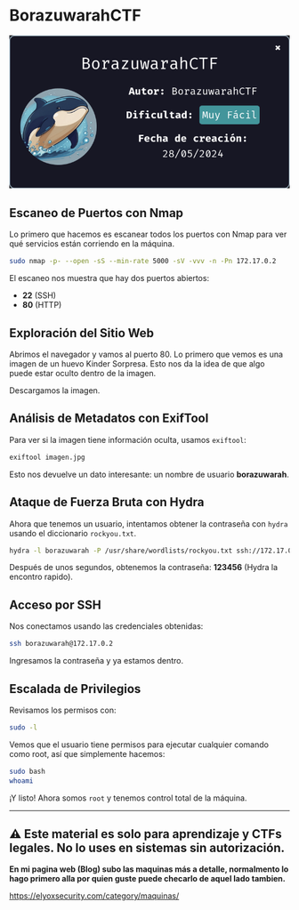 
# BorazuwarahCTF

![inicio](https://github.com/xavis3c/Writeups-dockerlabs/blob/Recursos/inicioBora.png)


## Escaneo de Puertos con Nmap

Lo primero que hacemos es escanear todos los puertos con Nmap para ver qué servicios están corriendo en la máquina.

```bash
sudo nmap -p- --open -sS --min-rate 5000 -sV -vvv -n -Pn 172.17.0.2
```

El escaneo nos muestra que hay dos puertos abiertos:

- **22** (SSH)
- **80** (HTTP)

## Exploración del Sitio Web

Abrimos el navegador y vamos al puerto 80. Lo primero que vemos es una imagen de un huevo Kinder Sorpresa. Esto nos da la idea de que algo puede estar oculto dentro de la imagen.

Descargamos la imagen.

## Análisis de Metadatos con ExifTool

Para ver si la imagen tiene información oculta, usamos `exiftool`:

```bash
exiftool imagen.jpg
```

Esto nos devuelve un dato interesante: un nombre de usuario **borazuwarah**.

## Ataque de Fuerza Bruta con Hydra

Ahora que tenemos un usuario, intentamos obtener la contraseña con `hydra` usando el diccionario `rockyou.txt`.

```bash
hydra -l borazuwarah -P /usr/share/wordlists/rockyou.txt ssh://172.17.0.2 -t 4
```

Después de unos segundos, obtenemos la contraseña: **123456** (Hydra la encontro rapido).

## Acceso por SSH

Nos conectamos usando las credenciales obtenidas:

```bash
ssh borazuwarah@172.17.0.2
```

Ingresamos la contraseña y ya estamos dentro.

## Escalada de Privilegios

Revisamos los permisos con:

```bash
sudo -l
```

Vemos que el usuario tiene permisos para ejecutar cualquier comando como root, así que simplemente hacemos:

```bash
sudo bash
whoami
```

¡Y listo! Ahora somos `root` y tenemos control total de la máquina. 

---

⚠ **Este material es solo para aprendizaje y CTFs legales. No lo uses en sistemas sin autorización.**
---

**En mi pagina web (Blog) subo las maquinas más a detalle, normalmento lo hago primero alla por quien guste puede checarlo de aquel lado tambien.** 

https://elyoxsecurity.com/category/maquinas/
